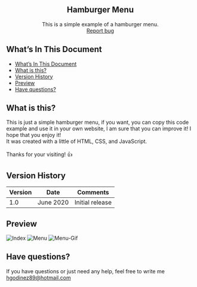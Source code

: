 <p align="center">
  <h2 align="center">Hamburger Menu</h2>

  <p align="center">
    This is a simple example of a hamburger menu.
    <br>
    <a href="https://github.com/hgodinez89/hgodinez89.github.io/issues/new">Report bug</a>
  </p>
</p>

## What’s In This Document

- [What’s In This Document](#whats-in-this-document)
- [What is this?](#what-is-this)
- [Version History](#version-history)
- [Preview](#preview)
- [Have questions?](#have-questions)

## What is this?

This is just a simple hamburger menu, if you want, you can copy this code example and use it in your own website, I am sure that you can improve it! I hope that you enjoy it! </br>
It was created with a little of HTML, CSS, and JavaScript. </br> </br>
Thanks for your visiting! 👍

## Version History

| Version |       Date         |             Comments             |
| ------- | ------------------ | -------------------------------- |
| 1.0     | June 2020          | Initial release                  |

## Preview

![Index](https://res.cloudinary.com/developerteam/image/upload/v1591850215/HamburgerMenu/index.png)
![Menu](https://res.cloudinary.com/developerteam/image/upload/v1591850213/HamburgerMenu/menu.png) 
![Menu-Gif](https://res.cloudinary.com/developerteam/image/upload/v1591850356/HamburgerMenu/menu-animate.gif) 

## Have questions?

If you have questions or just need any help, feel free to write me 
<a href="mailto:hgodinez89@hotmail.com">hgodinez89@hotmail.com</a>